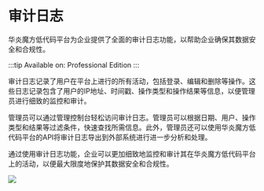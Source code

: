 # 审计日志

华炎魔方低代码平台为企业提供了全面的审计日志功能，以帮助企业确保其数据安全和合规性。

:::tip
Available on: Professional Edition
:::

审计日志记录了用户在平台上进行的所有活动，包括登录、编辑和删除等操作。这些日志记录包含了用户的IP地址、时间戳、操作类型和操作结果等信息，以便管理员进行细致的监控和审计。

管理员可以通过管理控制台轻松访问审计日志。管理员可以根据日期、用户、操作类型和结果等过滤条件，快速查找所需信息。此外，管理员还可以使用华炎魔方低代码平台的API将审计日志导出到外部系统进行进一步分析和处理。

通过使用审计日志功能，企业可以更加细致地监控和审计其在华炎魔方低代码平台上的活动，以便最大限度地保护其数据安全和合规性。

 ![](/../static/img/zh-CN/audit_records.png)
